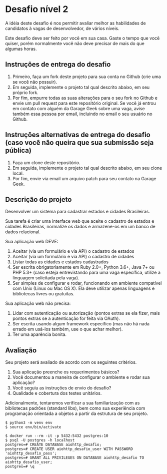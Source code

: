 # Desafio nível 2
A idéia deste desafio é nos permitir avaliar melhor as habilidades de candidatos à vagas de desenvolvedor, de vários níveis.

Este desafio deve ser feito por você em sua casa. Gaste o tempo que você quiser, porém normalmente você não deve precisar de mais do que algumas horas.

## Instruções de entrega do desafio
1. Primeiro, faça um fork deste projeto para sua conta no Github (crie uma se você não possuir).
1. Em seguida, implemente o projeto tal qual descrito abaixo, em seu próprio fork.
1. Por fim, empurre todas as suas alterações para o seu fork no Github e envie um pull request para este repositório original. Se você já entrou em contato com alguém da Garage Geek sobre uma vaga, avise também essa pessoa por email, incluindo no email o seu usuário no Github.

## Instruções alternativas de entrega do desafio (caso você não queira que sua submissão seja pública)
1. Faça um clone deste repositório.
1. Em seguida, implemente o projeto tal qual descrito abaixo, em seu clone local.
1. Por fim, envie via email um arquivo patch para seu contato na Garage Geek.

## Descrição do projeto

Desenvolver um sistema para cadastrar estados e cidades Brasileiras.

Sua tarefa é criar uma interface web que aceite o cadastro de estados e cidades Brasileiras, normalize os dados e armazene-os em um banco de dados relacional.

Sua aplicação web DEVE:

1. Aceitar (via um formulário e via API) o cadastro de estados
1. Aceitar (via um formulário e via API) o cadastro de cidades
1. Listar todas as cidades e estados cadastrados
1. Ser escrita obrigatoriamente em Ruby 2.0+, Python 3.6+, Java 7+ ou PHP 5.3+ (caso esteja entrevistando para uma vaga específica, utilize a linguagem solicitada pela vaga).
1. Ser simples de configurar e rodar, funcionando em ambiente compatível com Unix (Linux ou Mac OS X). Ela deve utilizar apenas linguagens e bibliotecas livres ou gratuitas.

Sua aplicação web não precisa:

1. Lidar com autenticação ou autorização (pontos extras se ela fizer, mais pontos extras se a autenticação for feita via OAuth).
1. Ser escrita usando algum framework específico (mas não há nada errado em usá-los também, use o que achar melhor).
1. Ter uma aparência bonita.

## Avaliação
Seu projeto será avaliado de acordo com os seguintes critérios.

1. Sua aplicação preenche os requerimentos básicos?
1. Você documentou a maneira de configurar o ambiente e rodar sua aplicação?
1. Você seguiu as instruções de envio do desafio?
1. Qualidade e cobertura dos testes unitários.

Adicionalmente, tentaremos verificar a sua familiarização com as bibliotecas padrões (standard libs), bem como sua experiência com programação orientada a objetos a partir da estrutura de seu projeto.


```
$ python3 -m venv env
$ source env/bin/activate

$ docker run --rm -it -p 5432:5432 postgres:10
$ psql -U postgres -h localhost
postgres=# CREATE DATABASE aiohttp_desafio;
postgres=# CREATE USER aiohttp_desafio_user WITH PASSWORD 'aiohttp_desafio_pass';
postgres=# GRANT ALL PRIVILEGES ON DATABASE aiohttp_desafio TO aiohttp_desafio_user;
postgres=# \q
```
